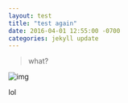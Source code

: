 ```yaml
---
layout: test
title: "test again"
date: 2016-04-01 12:55:00 -0700
categories: jekyll update
---
```

>what?

![img](http://2.bp.blogspot.com/-QLTDfcvbG8k/Ux55wDT27MI/AAAAAAAAAWw/WaVtPp_aLj8/s1600/Sleeping-corgi-paws.gif)

lol
